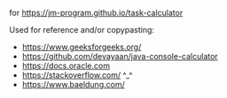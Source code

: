 for https://jm-program.github.io/task-calculator

Used for reference and/or copypasting:

- https://www.geeksforgeeks.org/
- https://github.com/devayaan/java-console-calculator
- https://docs.oracle.com
- https://stackoverflow.com/ ^_^
- https://www.baeldung.com/